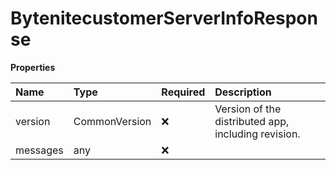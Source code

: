 # BytenitecustomerServerInfoResponse

**Properties**

| Name     | Type          | Required | Description                                         |
| :------- | :------------ | :------- | :-------------------------------------------------- |
| version  | CommonVersion | ❌       | Version of the distributed app, including revision. |
| messages | any           | ❌       |                                                     |

<!-- This file was generated by liblab | https://liblab.com/ -->
